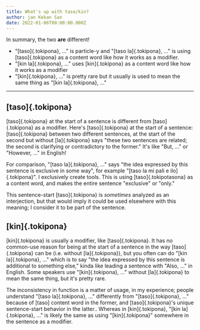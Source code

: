 ```yaml
---
title: What's up with taso/kin?
author: jan Kekan San
date: 2022-01-06T00:00:00.000Z
---
```


In summary, the two **are** different!

- "[taso]{.tokipona}, ..." is particle-y and "[taso la]{.tokipona}, ..." is using [taso]{.tokipona} as a content word like how it works as a modifier.
- "[kin la]{.tokipona}, ..." uses [kin]{.tokipona} as a content word like how it works as a modifier
- "[kin]{.tokipona}, ..." is pretty rare but it usually is used to mean the same thing as "[kin la]{.tokipona}, ..."

---

## [taso]{.tokipona}

[taso]{.tokipona} at the start of a sentence is different from [taso]{.tokipona} as a modifier. Here's [taso]{.tokipona} at the start of a sentence:
[taso]{.tokipona} between two different sentences, at the start of the second but without [la]{.tokipona} says "these two sentences are related; the second is clarifying or contradictory to the former." It's like "But, ..." or "However, ..." in English!

For comparison, "[taso la]{.tokipona}, ..." says "the idea expressed by this sentence is exclusive in some way", for example "[taso la mi pali e ilo]{.tokipona}". I exclusively create tools. This is using [taso]{.tokipotasona} as a content word, and makes the entire sentence "exclusive" or "only."

This sentence-start [taso]{.tokipona} is _sometimes_ analyzed as an interjection, but that would imply it could be used elsewhere with this meaning; I consider it to be part of the sentence.

## [kin]{.tokipona}

[kin]{.tokipona} is usually a modifier, like [taso]{.tokipona}. It has no common-use reason for being at the start of a sentence in the way [taso]{.tokipona} can be (i.e. without [la]{.tokipona}), but you often can do "[kin la]{.tokipona}, ..." which is to say "the idea expressed by this sentence is additional to something else," kinda like leading a sentence with "Also, ..." in English. Some speakers use "[kin]{.tokipona}, ..." without [la]{.tokipona} to mean the same thing, but it's pretty rare.

The inconsistency in function is a matter of usage, in my experience; people understand "[taso la]{.tokipona}, ..." differently from "[taso]{.tokipona}, ..." because of [taso] content word in the former, and [taso]{.tokipona}'s unique sentence-start behavior in the latter.. Whereas in [kin]{.tokipona}, "[kin la]{.tokipona}, ..." is likely the same as using "[kin]{.tokipona}" somewhere in the sentence as a modifier.
